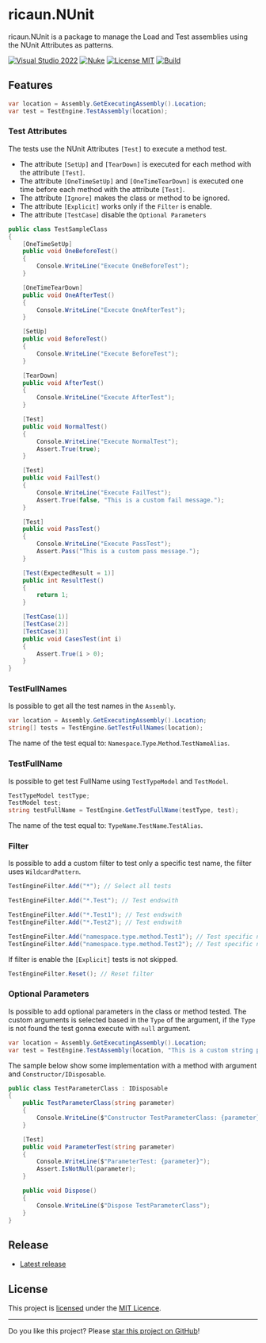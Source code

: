 # ricaun.NUnit

ricaun.NUnit is a package to manage the Load and Test assemblies using the NUnit Attributes as patterns.

[![Visual Studio 2022](https://img.shields.io/badge/Visual%20Studio-2022-blue)](../..)
[![Nuke](https://img.shields.io/badge/Nuke-Build-blue)](https://nuke.build/)
[![License MIT](https://img.shields.io/badge/License-MIT-blue.svg)](LICENSE)
[![Build](../../actions/workflows/Build.yml/badge.svg)](../../actions)

## Features
```C#
var location = Assembly.GetExecutingAssembly().Location;
var test = TestEngine.TestAssembly(location);
```

### Test Attributes

The tests use the NUnit Attributes `[Test]` to execute a method test. 
* The attribute `[SetUp]` and `[TearDown]` is executed for each method with the attribute `[Test]`.
* The attribute `[OneTimeSetUp]` and `[OneTimeTearDown]` is executed one time before each method with the attribute `[Test]`.
* The attribute `[Ignore]` makes the class or method to be ignored.
* The attribute `[Explicit]` works only if the `Filter` is enable.
* The attribute `[TestCase]` disable the `Optional Parameters` 

```C#
public class TestSampleClass
{
    [OneTimeSetUp]
    public void OneBeforeTest()
    {
        Console.WriteLine("Execute OneBeforeTest");
    }

    [OneTimeTearDown]
    public void OneAfterTest()
    {
        Console.WriteLine("Execute OneAfterTest");
    }

    [SetUp]
    public void BeforeTest()
    {
        Console.WriteLine("Execute BeforeTest");
    }

    [TearDown]
    public void AfterTest()
    {
        Console.WriteLine("Execute AfterTest");
    }

    [Test]
    public void NormalTest()
    {
        Console.WriteLine("Execute NormalTest");
        Assert.True(true);
    }

    [Test]
    public void FailTest()
    {
        Console.WriteLine("Execute FailTest");
        Assert.True(false, "This is a custom fail message.");
    }

    [Test]
    public void PassTest()
    {
        Console.WriteLine("Execute PassTest");
        Assert.Pass("This is a custom pass message.");
    }

    [Test(ExpectedResult = 1)]
    public int ResultTest()
    {
        return 1;
    }

    [TestCase(1)]
    [TestCase(2)]
    [TestCase(3)]
    public void CasesTest(int i)
    {
        Assert.True(i > 0);
    }
}
```

### TestFullNames

Is possible to get all the test names in the `Assembly`.
```C#
var location = Assembly.GetExecutingAssembly().Location;
string[] tests = TestEngine.GetTestFullNames(location);
```

The name of the test equal to: `Namespace`.`Type`.`Method`.`TestNameAlias`.

### TestFullName

Is possible to get test FullName using `TestTypeModel` and `TestModel`.
```C#
TestTypeModel testType;
TestModel test;
string testFullName = TestEngine.GetTestFullName(testType, test);
```

The name of the test equal to: `TypeName`.`TestName`.`TestAlias`.

### Filter

Is possible to add a custom filter to test only a specific test name, the filter uses `WildcardPattern`.

```C#
TestEngineFilter.Add("*"); // Select all tests
```

```C#
TestEngineFilter.Add("*.Test"); // Test endswith
```

```C#
TestEngineFilter.Add("*.Test1"); // Test endswith
TestEngineFilter.Add("*.Test2"); // Test endswith
```

```C#
TestEngineFilter.Add("namespace.type.method.Test1"); // Test specific name
TestEngineFilter.Add("namespace.type.method.Test2"); // Test specific name
```

If filter is enable the `[Explicit]` tests is not skipped.

```C#
TestEngineFilter.Reset(); // Reset filter
```

### Optional Parameters

Is possible to add optional parameters in the class or method tested. 
The custom arguments is selected based in the `Type` of the argument, if the `Type` is not found the test gonna execute with `null` argument.

```C#
var location = Assembly.GetExecutingAssembly().Location;
var test = TestEngine.TestAssembly(location, "This is a custom string parameter.");
```

The sample below show some implementation with a method with argument and `Constructor/IDisposable`.

```C#
public class TestParameterClass : IDisposable
{
    public TestParameterClass(string parameter)
    {
        Console.WriteLine($"Constructor TestParameterClass: {parameter}");
    }

    [Test]
    public void ParameterTest(string parameter)
    {
        Console.WriteLine($"ParameterTest: {parameter}");
        Assert.IsNotNull(parameter);
    }

    public void Dispose()
    {
        Console.WriteLine($"Dispose TestParameterClass");
    }
}
```


## Release

* [Latest release](../../releases/latest)

## License

This project is [licensed](LICENSE) under the [MIT Licence](https://en.wikipedia.org/wiki/MIT_License).

---

Do you like this project? Please [star this project on GitHub](../../stargazers)!